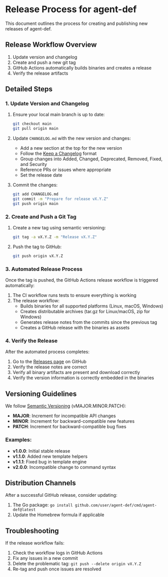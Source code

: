 # Release Process for agent-def

This document outlines the process for creating and publishing new releases of agent-def.

## Release Workflow Overview

1. Update version and changelog  
2. Create and push a new git tag  
3. GitHub Actions automatically builds binaries and creates a release  
4. Verify the release artifacts  

## Detailed Steps

### 1. Update Version and Changelog

1. Ensure your local main branch is up to date:
   ```bash
   git checkout main
   git pull origin main
   ```

2. Update `CHANGELOG.md` with the new version and changes:
   - Add a new section at the top for the new version  
   - Follow the [Keep a Changelog](https://keepachangelog.com/) format  
   - Group changes into Added, Changed, Deprecated, Removed, Fixed, and Security  
   - Reference PRs or issues where appropriate  
   - Set the release date  

3. Commit the changes:
   ```bash
   git add CHANGELOG.md
   git commit -m "Prepare for release vX.Y.Z"
   git push origin main
   ```

### 2. Create and Push a Git Tag

1. Create a new tag using semantic versioning:
   ```bash
   git tag -a vX.Y.Z -m "Release vX.Y.Z"
   ```

2. Push the tag to GitHub:
   ```bash
   git push origin vX.Y.Z
   ```

### 3. Automated Release Process

Once the tag is pushed, the GitHub Actions release workflow is triggered automatically:

1. The CI workflow runs tests to ensure everything is working  
2. The release workflow:
   - Builds binaries for all supported platforms (Linux, macOS, Windows)  
   - Creates distributable archives (tar.gz for Linux/macOS, zip for Windows)  
   - Generates release notes from the commits since the previous tag  
   - Creates a GitHub release with the binaries as assets  

### 4. Verify the Release

After the automated process completes:

1. Go to the [Releases page](https://github.com/user/agent-def/releases) on GitHub  
2. Verify the release notes are correct  
3. Verify all binary artifacts are present and download correctly  
4. Verify the version information is correctly embedded in the binaries  

## Versioning Guidelines

We follow [Semantic Versioning](https://semver.org/) (vMAJOR.MINOR.PATCH):

- **MAJOR**: Increment for incompatible API changes  
- **MINOR**: Increment for backward-compatible new features  
- **PATCH**: Increment for backward-compatible bug fixes  

### Examples:

- **v1.0.0**: Initial stable release  
- **v1.1.0**: Added new template helpers  
- **v1.1.1**: Fixed bug in template engine  
- **v2.0.0**: Incompatible change to command syntax  

## Distribution Channels

After a successful GitHub release, consider updating:

1. The Go package: `go install github.com/user/agent-def/cmd/agent-def@latest`  
2. Update the Homebrew formula if applicable  

## Troubleshooting

If the release workflow fails:

1. Check the workflow logs in GitHub Actions  
2. Fix any issues in a new commit  
3. Delete the problematic tag: `git push --delete origin vX.Y.Z`  
4. Re-tag and push once issues are resolved  